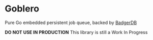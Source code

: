 # Goblero 

Pure Go embedded persistent job queue, backed by [BadgerDB](https://github.com/dgraph-io/badger)

**DO NOT USE IN PRODUCTION** This library is still a Work In Progress 


